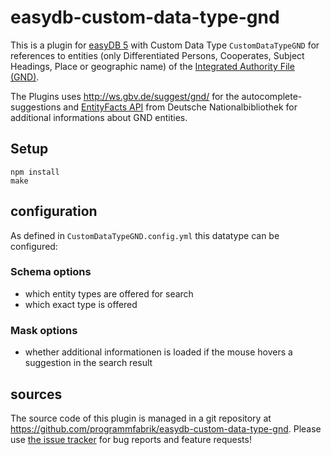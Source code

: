 # easydb-custom-data-type-gnd

This is a plugin for [easyDB 5](http://5.easydb.de/) with Custom Data Type
`CustomDataTypeGND` for references to entities (only Differentiated Persons,
Cooperates, Subject Headings, Place or geographic name) of the [Integrated
Authority File (GND)](https://en.wikipedia.org/wiki/Integrated_Authority_File).

The Plugins uses <http://ws.gbv.de/suggest/gnd/> for the
autocomplete-suggestions and [EntityFacts
API](<http://www.dnb.de/DE/Wir/Projekte/Abgeschlossen/entityFacts.html>) from
Deutsche Nationalbibliothek for additional informations about GND entities.

## Setup

```
npm install
make
```

## configuration

As defined in `CustomDataTypeGND.config.yml` this datatype can be configured:

### Schema options

* which entity types are offered for search
* which exact type is offered

### Mask options

* whether additional informationen is loaded if the mouse hovers a suggestion in the search result

## sources

The source code of this plugin is managed in a git repository at <https://github.com/programmfabrik/easydb-custom-data-type-gnd>. Please use [the issue tracker](https://github.com/programmfabrik/easydb-custom-data-type-gnd/issues) for bug reports and feature requests!

